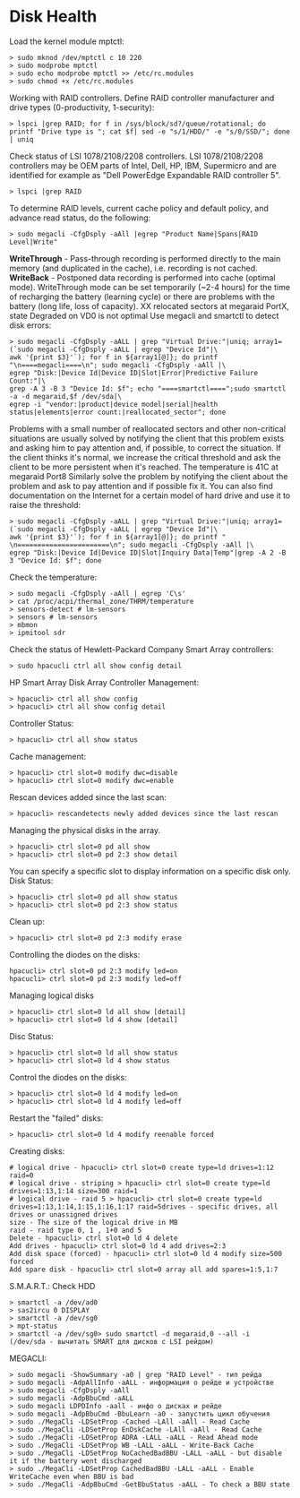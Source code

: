 # Disk Health
Load the kernel module mptctl:
```
> sudo mknod /dev/mptctl c 10 220
> sudo modprobe mptctl
> sudo echo modprobe mptctl >> /etc/rc.modules
> sudo chmod +x /etc/rc.modules
```
 Working with RAID controllers. Define RAID controller manufacturer and drive types (0-productivity, 1-security):
```
> lspci |grep RAID; for f in /sys/block/sd?/queue/rotational; do printf "Drive type is "; cat $f| sed -e "s/1/HDD/" -e "s/0/SSD/"; done | uniq
```
Check status of LSI 1078/2108/2208 controllers. LSI 1078/2108/2208 controllers may be OEM parts of Intel, Dell, HP, IBM, Supermicro and are identified for example as "Dell PowerEdge Expandable RAID controller 5".
```
> lspci |grep RAID
```
To determine RAID levels, current cache policy and default policy, and advance read status, do the following:
```
> sudo megacli -CfgDsply -aAll |egrep "Product Name|Spans|RAID Level|Write"
```
**WriteThrough** - Pass-through recording is performed directly to the main memory (and duplicated in the cache), i.e. recording is not cached.
**WriteBack** - Postponed data recording is performed into cache (optimal mode). WriteThrough mode can be set temporarily (~2-4 hours) for the time of recharging the battery (learning cycle) or there are problems with the battery (long life, loss of capacity).
XX relocated sectors at megaraid PortX, state Degraded on VD0 is not optimal
Use megacli and smartctl to detect disk errors:
```
> sudo megacli -CfgDsply -aALL | grep "Virtual Drive:"|uniq; array1=(`sudo megacli -CfgDsply -aALL | egrep "Device Id"|\
awk '{print $3}'`); for f in ${array1[@]}; do printf "\n====megacli====\n"; sudo megacli -CfgDsply -aAll |\
egrep "Disk:|Device Id|Device ID|Slot|Error|Predictive Failure Count:"|\
grep -A 3 -B 3 "Device Id: $f"; echo "====smartctl====";sudo smartctl -a -d megaraid,$f /dev/sda|\
egrep -i "vendor:|product|device model|serial|health status|elements|error count:|reallocated_sector"; done
```
Problems with a small number of reallocated sectors and other non-critical situations are usually solved by notifying the client that this problem exists and asking him to pay attention and, if possible, to correct the situation. If the client thinks it's normal, we increase the critical threshold and ask the client to be more persistent when it's reached.
The temperature is 41C at megaraid Port8
Similarly solve the problem by notifying the client about the problem and ask to pay attention and if possible fix it.
You can also find documentation on the Internet for a certain model of hard drive and use it to raise the threshold:
```
> sudo megacli -CfgDsply -aALL | grep "Virtual Drive:"|uniq; array1=(`sudo megacli -CfgDsply -aALL | egrep "Device Id"|\
awk '{print $3}'`); for f in ${array1[@]}; do printf " \n=======================\n"; sudo megacli -CfgDsply -aAll |\
egrep "Disk:|Device Id|Device ID|Slot|Inquiry Data|Temp"|grep -A 2 -B 3 "Device Id: $f"; done
```
Check the temperature:
```
> sudo megacli -CfgDsply -aAll | egrep 'C\s'
> cat /proc/acpi/thermal_zone/THRM/temperature
> sensors-detect # lm-sensors
> sensors # lm-sensors
> mbmon
> ipmitool sdr
```
Check the status of Hewlett-Packard Company Smart Array controllers:
```
> sudo hpacucli ctrl all show config detail
```
HP Smart Array Disk Array Controller Management:
```
> hpacucli> ctrl all show config
> hpacucli> ctrl all show config detail
```
Controller Status:
```
> hpacucli> ctrl all show status
```
Cache management:
```
> hpacucli> ctrl slot=0 modify dwc=disable
> hpacucli> ctrl slot=0 modify dwc=enable
```
Rescan devices added since the last scan:
```
> hpacucli> rescandetects newly added devices since the last rescan
```
Managing the physical disks in the array.
```
> hpacucli> ctrl slot=0 pd all show
> hpacucli> ctrl slot=0 pd 2:3 show detail
```
You can specify a specific slot to display information on a specific disk only. Disk Status:
```
> hpacucli> ctrl slot=0 pd all show status
> hpacucli> ctrl slot=0 pd 2:3 show status
```
Сlean up:
```
> hpacucli> ctrl slot=0 pd 2:3 modify erase
```
Controlling the diodes on the disks:
```
hpacucli> ctrl slot=0 pd 2:3 modify led=on
hpacucli> ctrl slot=0 pd 2:3 modify led=off
```
Managing logical disks
```
> hpacucli> ctrl slot=0 ld all show [detail]
> hpacucli> ctrl slot=0 ld 4 show [detail]
```
Disc Status:
```
> hpacucli> ctrl slot=0 ld all show status
> hpacucli> ctrl slot=0 ld 4 show status
```
Control the diodes on the disks:
```
> hpacucli> ctrl slot=0 ld 4 modify led=on
> hpacucli> ctrl slot=0 ld 4 modify led=off
```
Restart the "failed" disks:
```
> hpacucli> ctrl slot=0 ld 4 modify reenable forced
```
Creating disks:
```
# logical drive - hpacucli> ctrl slot=0 create type=ld drives=1:12 raid=0
# logical drive - striping > hpacucli> ctrl slot=0 create type=ld drives=1:13,1:14 size=300 raid=1
# logical drive - raid 5 > hpacucli> ctrl slot=0 create type=ld drives=1:13,1:14,1:15,1:16,1:17 raid=5drives - specific drives, all drives or unassigned drives
size - The size of the logical drive in MB
raid - raid type 0, 1 , 1+0 and 5
Delete - hpacucli> ctrl slot=0 ld 4 delete
Add drives - hpacucli> ctrl slot=0 ld 4 add drives=2:3
Add disk space (forced) - hpacucli> ctrl slot=0 ld 4 modify size=500 forced
Add spare disk - hpacucli> ctrl slot=0 array all add spares=1:5,1:7
```
S.M.A.R.T.: Check HDD
```
> smartctl -a /dev/ad0
> sas2ircu 0 DISPLAY
> smartctl -a /dev/sg0
> mpt-status
> smartctl -a /dev/sg0> sudo smartctl -d megaraid,0 --all -i  (/dev/sda - вычитать SMART для дисков с LSI рейдом)
```
MEGACLI:
```
> sudo megacli -ShowSummary -a0 | grep "RAID Level" - тип рейда
> sudo megacli -AdpAllInfo -aALL - информация о рейде и устройстве
> sudo megacli -CfgDsply -aAll
> sudo megacli -AdpBbuCmd -aALL
> sudo megacli LDPDInfo -aall - инфо о дисках и рейде
> sudo megacli -AdpBbuCmd -BbuLearn -a0 - запустить цикл обучения
> sudo ./MegaCli -LDSetProp -Cached -LAll -aAll - Read Cache
> sudo ./MegaCli -LDSetProp EnDskCache -LAll -aAll - Read Cache
> sudo ./MegaCli -LDSetProp ADRA -LALL -aALL - Read Ahead mode
> sudo ./MegaCli -LDSetProp WB -LALL -aALL - Write-Back Cache
> sudo ./MegaCli -LDSetProp NoCachedBadBBU -LALL -aALL - but disable it if the battery went discharged
> sudo ./MegaCli -LDSetProp CachedBadBBU -LALL -aALL - Enable WriteCache even when BBU is bad
> sudo ./MegaCli -AdpBbuCmd -GetBbuStatus -aALL - To check a BBU state
```
